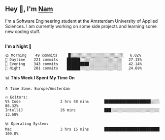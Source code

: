 <h2>Hey 👋, I'm <a href="https://namtphan.github.io/">Nam</a></h2>
I'm a Software Engineering student at the Amsterdam University of Applied Sciences. I am currently working on some side projects and learning some new coding stuff.
<br/><br/>
<!-- Most used languages stats -->
<!-- [![Top Langs](https://github-readme-stats.vercel.app/api/top-langs/?username=namtphan&layout=compact)](https://github.com/namtphan2/github-readme-stats) -->
  
<!--START_SECTION:waka-->
**I'm a Night 🦉** 

```text
🌞 Morning    49 commits     █░░░░░░░░░░░░░░░░░░░░░░░░   6.02% 
🌆 Daytime    221 commits    ██████░░░░░░░░░░░░░░░░░░░   27.15% 
🌃 Evening    343 commits    ██████████░░░░░░░░░░░░░░░   42.14% 
🌙 Night      201 commits    ██████░░░░░░░░░░░░░░░░░░░   24.69%

```


📊 **This Week I Spent My Time On** 

```text
⌚︎ Time Zone: Europe/Amsterdam

🔥 Editors: 
VS Code                  2 hrs 48 mins       █████████████████████░░░░   86.32% 
IntelliJ                 26 mins             ███░░░░░░░░░░░░░░░░░░░░░░   13.68%

💻 Operating System: 
Mac                      3 hrs 15 mins       █████████████████████████   100.0%

```


<!--END_SECTION:waka-->
